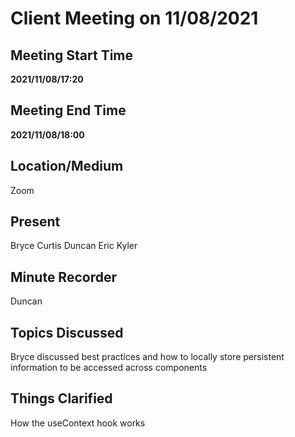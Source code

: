 # Client Meeting on 11/08/2021

## Meeting Start Time

**2021/11/08/17:20**

## Meeting End Time

**2021/11/08/18:00**

## Location/Medium

Zoom

## Present

Bryce
Curtis
Duncan
Eric
Kyler

## Minute Recorder

Duncan

## Topics Discussed

Bryce discussed best practices and how to locally store persistent information to be accessed across components

## Things Clarified

How the useContext hook works
